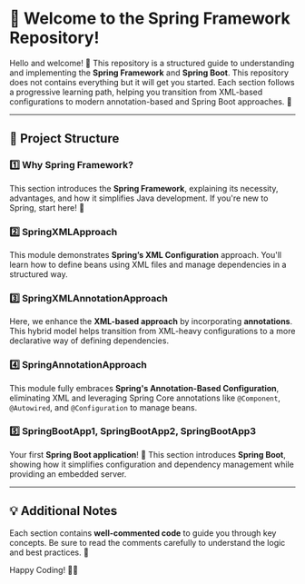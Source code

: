 # 🌱 Welcome to the Spring Framework Repository!

Hello and welcome! 👋 This repository is a structured guide to understanding and implementing the **Spring Framework** and **Spring Boot**. This repository does not contains everything but it will get you started. Each section follows a progressive learning path, helping you transition from XML-based configurations to modern annotation-based and Spring Boot approaches. 🚀

---

## 📂 Project Structure

### 1️⃣ Why Spring Framework?
This section introduces the **Spring Framework**, explaining its necessity, advantages, and how it simplifies Java development. If you're new to Spring, start here! 🌱

### 2️⃣ SpringXMLApproach
This module demonstrates **Spring’s XML Configuration** approach. You'll learn how to define beans using XML files and manage dependencies in a structured way.

### 3️⃣ SpringXMLAnnotationApproach
Here, we enhance the **XML-based approach** by incorporating **annotations**. This hybrid model helps transition from XML-heavy configurations to a more declarative way of defining dependencies.

### 4️⃣ SpringAnnotationApproach
This module fully embraces **Spring's Annotation-Based Configuration**, eliminating XML and leveraging Spring Core annotations like `@Component`, `@Autowired`, and `@Configuration` to manage beans.

### 5️⃣ SpringBootApp1, SpringBootApp2, SpringBootApp3
Your first **Spring Boot application**! 🎉 This section introduces **Spring Boot**, showing how it simplifies configuration and dependency management while providing an embedded server.

---

## 💡 Additional Notes
Each section contains **well-commented code** to guide you through key concepts. Be sure to read the comments carefully to understand the logic and best practices. 📖

Happy Coding! 🚀🎯

